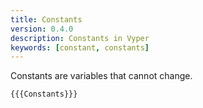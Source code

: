 ```yaml
---
title: Constants
version: 0.4.0
description: Constants in Vyper
keywords: [constant, constants]
---
```


Constants are variables that cannot change.

```vyper
{{{Constants}}}
```
